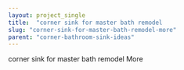 ```yaml
---
layout: project_single
title:  "corner sink for master bath remodel                                                                                                                                                                                 More"
slug: "corner-sink-for-master-bath-remodel-more"
parent: "corner-bathroom-sink-ideas"
---
```

corner sink for master bath remodel                                                                                                                                                                                 More